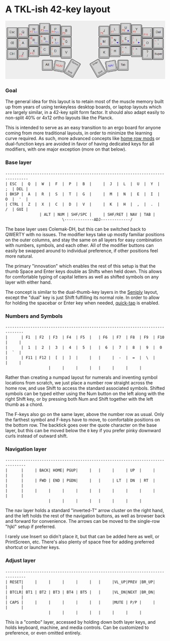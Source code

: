 # A TKL-ish 42-key layout

![Keymap Image](keymap.png)

### Goal

The general idea for this layout is to retain most
of the muscle memory built up from years of using
tenkeyless desktop boards, or laptop layouts which
are largely similar, in a 42-key split form factor.
It should also adapt easily to non-split 40% or
4x12 ortho layouts like the Planck. 

This is intended to serve as an easy transition to an
ergo board for anyone coming from more traditional
layouts, in order to minimize the learning curve 
required. As such, more advanced concepts like
[home row mods](https://precondition.github.io/home-row-mods)
or dual-function keys are avoided in favor of having
dedicated keys for all modifiers, with one major
exception (more on that below).

### Base layer

```
--------------------------------------------------------------------------------
| ESC  |  Q  |  W  |  F  |  P  |  B  |     |  J  |  L  |  U  |  Y  |  ;  | DEL |
| BKSP |  A  |  R  |  S  |  T  |  G  |     |  M  |  N  |  E  |  I  |  O  |  '  |
| CTRL |  Z  |  X  |  C  |  D  |  V  |     |  K  |  H  |  ,  |  .  |  /  | GUI |
               | ALT | NUM | SHF/SPC |     | SHF/RET | NAV | TAB |
                         \-------------ADJ-------------/
```

The base layer uses Colemak-DH, but this can be
switched back to QWERTY with no issues. The modifier
keys take up mostly familiar positions on the outer
columns, and stay the same on all layers for easy
combination with numbers, symbols, and each other.
All of the modifier buttons can easily be swapped
around to individual preference, if other positions
feel more natural.

The primary "innovation" which enables the rest of
this setup is that the thumb Space and Enter keys
double as Shifts when held down. This allows for
comfortable typing of capital letters as well as
shifted symbols on any layer with either hand.

The concept is similar to the dual-thumb-key layers
in the [Seniply](https://stevep99.github.io/seniply/)
layout, except the "dual" key is just Shift fulfilling
its normal role. In order to allow for holding the
spacebar or Enter key when needed,
[quick-tap](https://zmk.dev/docs/behaviors/hold-tap#quick-tap-ms)
is enabled.

### Numbers and Symbols

```
------------------------------------------------------------------------------
|      | F1  | F2  | F3  | F4  | F5  |   | F6  | F7  | F8  | F9  | F10 |     |
|      |  1  |  2  |  3  |  4  |  5  |   |  6  |  7  |  8  |  9  |  0  |  `  |
|      | F11 | F12 |  [  |  ]  |     |   |     |  -  |  =  |  \  |     |     |
                   |     |     |     |   |     |     |     |
```

Rather than creating a numpad layout for numerals
and inventing symbol locations from scratch, we just
place a number row straight across the home row, and
use Shift to access the standard associated symbols.
Shifted symbols can be typed either using the Num
button on the left along with the right Shift key,
or by pressing both Num and Shift together with the
left thumb as a chord. 

The F-keys also go on the same layer, above the 
number row as usual. Only the farthest symbol
and F-keys have to move, to comfortable positions
on the bottom row. The backtick goes over the
quote character on the base layer, but this can be
moved below the `0` key if you prefer pinky downward
curls instead of outward shift. 

### Navigation layer

```
-------------------------------------------------------------------------------
|      |     | BACK| HOME| PGUP|     |   |     |     | UP  |     |     |      |
|      |     | FWD | END | PGDN|     |   |     | LT  | DN  | RT  |     |      |
|      |     |     |     |     |     |   |     |     |     |     |     |      |
                   |     |     |     |   |     |     |     |
```

The nav layer holds a standard "inverted-T" arrow
cluster on the right hand, and the left holds the
rest of the navigation buttons, as well as
browser back and forward for convenience. The
arrows can be moved to the single-row "hjkl" setup if
preferred.

I rarely use Insert so didn't place it, but that 
can be added here as well, or PrintScreen, etc. 
There's also plenty of space free for adding
preferred shortcut or launcher keys.

### Adjust layer

```
-------------------------------------------------------------------------------
| RESET|     |     |     |     |     |   |     |VL_UP|PREV |BR_UP|     |      |
| BTCLR| BT1 | BT2 | BT3 | BT4 | BT5 |   |     |VL_DN|NEXT |BR_DN|     |      |
| CAPS |     |     |     |     |     |   |     |MUTE | P/P |     |     |      |
                   |     |     |     |   |     |     |     |
```

This is a "combo" layer, accessed by holding down
both layer keys, and holds keyboard, machine, and
media controls. Can be customized to preference,
or even omitted entirely.
